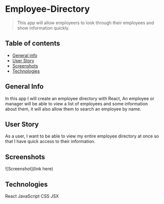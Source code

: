 # Employee-Directory

> This app will allow employeers to look through their employees and show information quickly.
 
## Table of contents
* [General info](#general-info)
* [User Story](#user-story)
* [Screenshots](#screenshots)
* [Technologies](#technologies)

## General Info
In this app I will create an employee directory with React, An employee or manager will be able to view a list of employees and some information about them, it will also allow them to search an employee by name.

## User Story
As a user, I want to be able to view my entire employee directory at once so that I have quick access to their information.

## Screenshots
![Screenshot](link here)

## Technologies
React
JavaScript
CSS
JSX